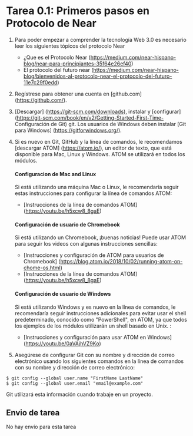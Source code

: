 # Tarea 0.1: Primeros pasos en Protocolo de Near 
1. Para poder empezar a comprender la tecnología Web 3.0 es necesario leer los siguientes tópicos del protocolo Near
    - ¿Que es el Protocolo Near (https://medium.com/near-hispano-blog/near-para-principiantes-35f64e26ef40) 
    - El protocolo del futuro near (https://medium.com/near-hispano-blog/bienvenidos-al-protocolo-near-el-protocolo-del-futuro-11e7c29f0edd)
1. Regístrese para obtener una cuenta en [github.com] (https://github.com/).
2. [Descargar] (https://git-scm.com/downloads), instalar y [configurar] (https://git-scm.com/book/en/v2/Getting-Started-First-Time- Configuración de Git) git. Los usuarios de Windows deben instalar [Git para Windows] (https://gitforwindows.org/).
3. Si es nuevo en Git, GitHub y la línea de comandos, le recomendamos [descargar ATOM] (https://atom.io/), un editor de texto, que está disponible para Mac, Linux y Windows. ATOM se utilizará en todos los módulos.

    #### Configuracion de Mac and Linux
      Si está utilizando una máquina Mac o Linux, le recomendaría seguir estas instrucciones para configurar la línea de comandos ATOM:
      - [Instrucciones de la línea de comandos ATOM] (https://youtu.be/h5xcw8_8gaE)
    
    #### Configuración de usuario de Chromebook
      Si está utilizando un Chromebook, ¡buenas noticias! Puede usar ATOM para seguir los videos con algunas instrucciones sencillas:
      - [Instrucciones y configuración de ATOM para usuarios de Chromebook] (https://blog.atom.io/2018/10/02/running-atom-on-chome-os.html)
      - [Instrucciones de la línea de comandos ATOM] (https://youtu.be/h5xcw8_8gaE)

    #### Configuración de usuario de Windows
      Si está utilizando Windows y es nuevo en la línea de comandos, le recomendaría seguir instrucciones adicionales para evitar usar el shell predeterminado, conocido como "PowerShell", en ATOM, ya que todos los ejemplos de los módulos utilizarán un shell basado en Unix. :
      - [Instrucciones y configuración para usar ATOM en Windows] (https://youtu.be/0aVAjhVZ9Ko)

4. Asegúrese de configurar Git con su nombre y dirección de correo electrónico usando los siguientes comandos en la línea de comandos con su nombre y dirección de correo electrónico:
```
$ git config --global user.name "FirstName LastName"
$ git config --global user.email "email@example.com"
```
Git utilizará esta información cuando trabaje en un proyecto.

## Envio de tarea
No hay envío para esta tarea
